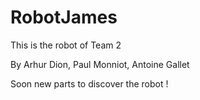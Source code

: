 # RobotJames
This is the robot of Team 2



By Arhur Dion, Paul Monniot, Antoine Gallet

Soon new parts to discover the robot !
